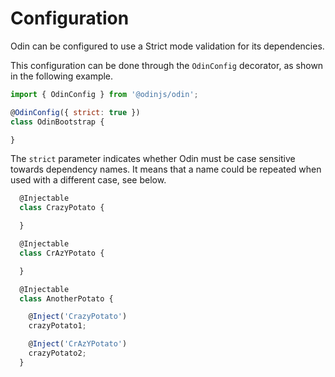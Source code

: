 # Configuration

Odin can be configured to use a Strict mode validation for its dependencies.

This configuration can be done through the `OdinConfig` decorator, as shown in the following example.

```javascript
import { OdinConfig } from '@odinjs/odin';

@OdinConfig({ strict: true })
class OdinBootstrap {

}
```


The `strict` parameter indicates whether Odin must be case sensitive towards dependency names. It means that a name could be repeated when used with a different case, see below.

```javascript
  @Injectable
  class CrazyPotato {

  }

  @Injectable
  class CrAzYPotato {

  }

  @Injectable
  class AnotherPotato {

    @Inject('CrazyPotato')
    crazyPotato1;

    @Inject('CrAzYPotato')
    crazyPotato2;
  }
```
